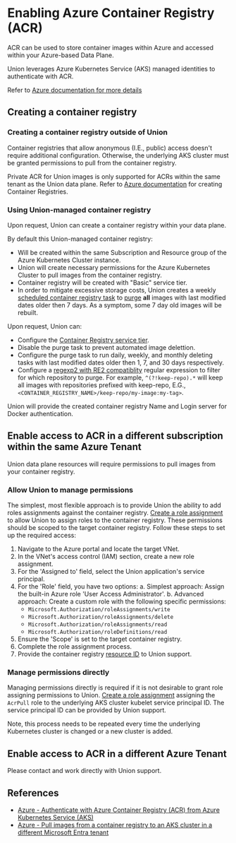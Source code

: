 # Enabling Azure Container Registry (ACR)

ACR can be used to store container images within Azure and accessed within your Azure-based Data Plane.

Union leverages Azure Kubernetes Service (AKS) managed identities to authenticate with ACR.

Refer to [Azure documentation for more details](https://learn.microsoft.com/en-us/azure/container-registry/authenticate-kubernetes-options)

## Creating a container registry

### Creating a container registry outside of Union

Container registries that allow anonymous (I.E., public) access doesn't require additional configuration. Otherwise, the underlying AKS cluster must be granted permissions to pull from the container registry.

Private ACR for Union images is only supported for ACRs within the same tenant as the Union data plane. Refer to [Azure documentation](https://learn.microsoft.com/en-us/azure/container-registry/container-registry-get-started-portal?tabs=azure-cli) for creating Container Registries.

### Using Union-managed container registry

Upon request, Union can create a container registry within your data plane.

By default this Union-managed container registry:

* Will be created within the same Subscription and Resource group of the Azure Kubernetes Cluster instance.
* Union will create necessary permissions for the Azure Kubernetes Cluster to pull images from the container registry.
* Container registry will be created with "Basic" service tier.
* In order to mitigate excessive storage costs, Union creates a weekly [scheduled container registry task](https://learn.microsoft.com/en-us/azure/container-registry/container-registry-tasks-scheduled) to [purge](https://learn.microsoft.com/en-us/azure/container-registry/container-registry-auto-purge#use-the-purge-command) **all** images with last modified dates older then 7 days. As a symptom, some 7 day old images will be rebuilt.

Upon request, Union can:

* Configure the [Container Registry service tier](https://learn.microsoft.com/en-us/azure/container-registry/container-registry-skus).
* Disable the purge task to prevent automated image delettion.
* Configure the purge task to run daily, weekly, and monthly deleting tasks with last modified dates older then 1, 7, and 30 days respectively.
* Configure a [regexp2 with RE2 compatiblity](https://github.com/dlclark/regexp2) regular expression to filter for which repository to purge. For example, `^(?!keep-repo).*` will keep all images with repositories prefixed with keep-repo, E.G., `<CONTAINER_REGISTRY_NAME>/keep-repo/my-image:my-tag>`.

Union will provide the created container registry Name and Login server for Docker authentication.

## Enable access to ACR in a different subscription within the same Azure Tenant

Union data plane resources will require permissions to pull images from your container registry.

### Allow Union to manage permissions

The simplest, most flexible approach is to provide Union the ability to add roles assignments against the container registry. [Create a role assignment](https://learn.microsoft.com/en-us/azure/role-based-access-control/role-assignments-portal) to allow Union to assign roles to the container registry. These permissions should be scoped to the target container registry. Follow these steps to set up the required access:

1. Navigate to the Azure portal and locate the target VNet.
2. In the VNet's access control (IAM) section, create a new role assignment.
3. For the 'Assigned to' field, select the Union application's service principal.
4. For the 'Role' field, you have two options:
   a. Simplest approach: Assign the built-in Azure role 'User Access Administrator'.
   b. Advanced approach: Create a custom role with the following specific permissions:
      * `Microsoft.Authorization/roleAssignments/write`
      * `Microsoft.Authorization/roleAssignments/delete`
      * `Microsoft.Authorization/roleAssignments/read`
      * `Microsoft.Authorization/roleDefinitions/read`
5. Ensure the 'Scope' is set to the target container registry.
6. Complete the role assignment process.
7. Provide the container registry [resource ID](https://learn.microsoft.com/en-us/dotnet/api/microsoft.azure.management.storage.models.resource.id) to Union support.

### Manage permissions directly

Managing permissions directly is required if it is not desirable to grant role assigning permissions to Union. [Create a role assignment]((https://learn.microsoft.com/en-us/azure/role-based-access-control/role-assignments-portal)) assigning the `AcrPull` role to the underlying AKS cluster kubelet service principal ID. The service principal ID can be provided by Union support.

Note, this process needs to be repeated every time the underlying Kubernetes cluster is changed or a new cluster is added.

## Enable access to ACR in a different Azure Tenant

Please contact and work directly with Union support.

## References

* [Azure - Authenticate with Azure Container Registry (ACR) from Azure Kubernetes Service (AKS)](https://learn.microsoft.com/en-us/azure/aks/cluster-container-registry-integration?toc=%2Fazure%2Fcontainer-registry%2Ftoc.json&bc=%2Fazure%2Fcontainer-registry%2Fbreadcrumb%2Ftoc.json&tabs=azure-cli)
* [Azure - Pull images from a container registry to an AKS cluster in a different Microsoft Entra tenant](https://learn.microsoft.com/en-us/azure/container-registry/authenticate-aks-cross-tenant)
